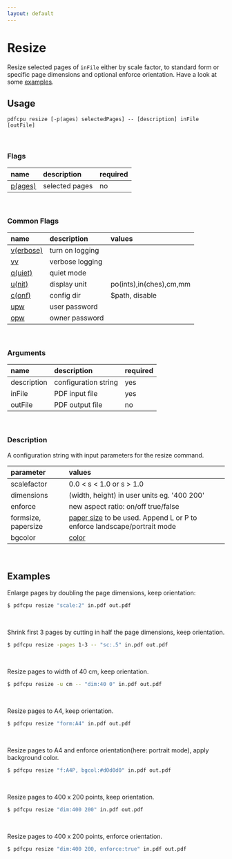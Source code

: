 ```yaml
---
layout: default
---
```


# Resize

Resize selected pages of `inFile` either by scale factor, to standard form or specific page dimensions and optional enforce orientation.
Have a look at some [examples](#examples).

## Usage

```
pdfcpu resize [-p(ages) selectedPages] -- [description] inFile [outFile]
```

<br>

### Flags

| name                                         | description    | required
|:---------------------------------------------|:---------------|---------
| [p(ages)](../getting_started/page_selection) | selected pages | no

<br>

### Common Flags

| name                                            | description     | values
|:------------------------------------------------|:----------------|:-------
| [v(erbose)](../getting_started/common_flags.md) | turn on logging |
| [vv](../getting_started/common_flags.md)        | verbose logging |
| [q(uiet)](../getting_started/common_flags.md)   | quiet mode      |
| [u(nit)](../getting_started/common_flags.md)    | display unit    | po(ints),in(ches),cm,mm
| [c(onf)](../getting_started/common_flags.md)       | config dir      | $path, disable
| [upw](../getting_started/common_flags.md)          | user password   |
| [opw](../getting_started/common_flags.md)          | owner password  |

<br>

### Arguments

| name         | description          | required 
|:-------------|:---------------------|:---------
| description  | configuration string | yes
| inFile       | PDF input file       | yes
| outFile      | PDF output file      | no

<br>

### Description

A configuration string with input parameters for the resize command.

| parameter           | values                                                        
|:--------------------|:------------------------------------------------------
| scalefactor         | 0.0 < s < 1.0 or s > 1.0           
| dimensions          | (width, height) in user units eg. '400 200'      
| enforce             | new aspect ratio: on/off true/false               
| formsize, papersize | [paper size](../paper.md) to be used. Append L or P to enforce landscape/portrait mode| f: A4
| bgcolor             | [color](../getting_started/color.md)                  | none

<br>

## Examples

Enlarge pages by doubling the page dimensions, keep orientation:
```sh
$ pdfcpu resize "scale:2" in.pdf out.pdf
```

<br>

Shrink first 3 pages by cutting in half the page dimensions, keep orientation.
```sh
$ pdfcpu resize -pages 1-3 -- "sc:.5" in.pdf out.pdf
```

<br>

Resize pages to width of 40 cm, keep orientation.
```sh
$ pdfcpu resize -u cm -- "dim:40 0" in.pdf out.pdf
```

<br>

Resize pages to A4, keep orientation.
```sh
$ pdfcpu resize "form:A4" in.pdf out.pdf
```

<br>

Resize pages to A4 and enforce orientation(here: portrait mode), apply background color.
```sh
$ pdfcpu resize "f:A4P, bgcol:#d0d0d0" in.pdf out.pdf
```

<br>

Resize pages to 400 x 200 points, keep orientation.
```sh
$ pdfcpu resize "dim:400 200" in.pdf out.pdf
```

<br>

Resize pages to 400 x 200 points, enforce orientation.
```sh
$ pdfcpu resize "dim:400 200, enforce:true" in.pdf out.pdf
```